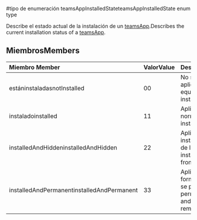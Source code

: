 #<a name="teamsappinstalledstate-enum-type"></a><span data-ttu-id="d8b6f-101">tipo de enumeración teamsAppInstalledState</span><span class="sxs-lookup"><span data-stu-id="d8b6f-101">teamsAppInstalledState enum type</span></span>



<span data-ttu-id="d8b6f-102">Describe el estado actual de la instalación de un [teamsApp](teamsapp.md).</span><span class="sxs-lookup"><span data-stu-id="d8b6f-102">Describes the current installation status of a [teamsApp](teamsapp.md).</span></span>

## <a name="members"></a><span data-ttu-id="d8b6f-103">Miembros</span><span class="sxs-lookup"><span data-stu-id="d8b6f-103">Members</span></span>

| <span data-ttu-id="d8b6f-104">Miembro	</span><span class="sxs-lookup"><span data-stu-id="d8b6f-104">Member</span></span> | <span data-ttu-id="d8b6f-105">Valor</span><span class="sxs-lookup"><span data-stu-id="d8b6f-105">Value</span></span>| <span data-ttu-id="d8b6f-106">Descripción</span><span class="sxs-lookup"><span data-stu-id="d8b6f-106">Description</span></span> |
|:---------------|:--------|:----------|
|<span data-ttu-id="d8b6f-107">estáninstaladas</span><span class="sxs-lookup"><span data-stu-id="d8b6f-107">notInstalled</span></span>|<span data-ttu-id="d8b6f-108">0</span><span class="sxs-lookup"><span data-stu-id="d8b6f-108">0</span></span>|<span data-ttu-id="d8b6f-109">No se instala la aplicación al equipo.</span><span class="sxs-lookup"><span data-stu-id="d8b6f-109">App is not installed to team.</span></span>|
|<span data-ttu-id="d8b6f-110">instalado</span><span class="sxs-lookup"><span data-stu-id="d8b6f-110">installed</span></span>|<span data-ttu-id="d8b6f-111">1</span><span class="sxs-lookup"><span data-stu-id="d8b6f-111">1</span></span>|<span data-ttu-id="d8b6f-112">Aplicación se instala normalmente.</span><span class="sxs-lookup"><span data-stu-id="d8b6f-112">App is installed normally.</span></span>|
|<span data-ttu-id="d8b6f-113">installedAndHidden</span><span class="sxs-lookup"><span data-stu-id="d8b6f-113">installedAndHidden</span></span>|<span data-ttu-id="d8b6f-114">2</span><span class="sxs-lookup"><span data-stu-id="d8b6f-114">2</span></span>|<span data-ttu-id="d8b6f-115">Aplicación está instalada pero se oculta de la vista.</span><span class="sxs-lookup"><span data-stu-id="d8b6f-115">App is installed but hidden from view.</span></span>|
|<span data-ttu-id="d8b6f-116">installedAndPermanent</span><span class="sxs-lookup"><span data-stu-id="d8b6f-116">installedAndPermanent</span></span>|<span data-ttu-id="d8b6f-117">3</span><span class="sxs-lookup"><span data-stu-id="d8b6f-117">3</span></span>|<span data-ttu-id="d8b6f-118">Aplicación se instala de forma permanente y no se puede quitar.</span><span class="sxs-lookup"><span data-stu-id="d8b6f-118">App is permanently installed and may not be removed.</span></span>|
